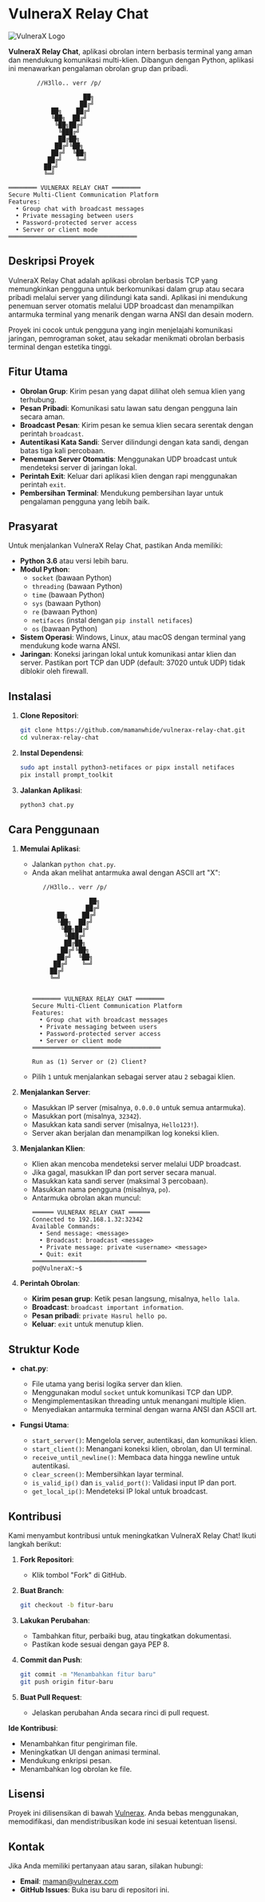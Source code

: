 # VulneraX Relay Chat

![VulneraX Logo](https://vulnerax.id/img/logo.png)

**VulneraX Relay Chat**, aplikasi obrolan intern berbasis terminal yang aman dan mendukung komunikasi multi-klien. Dibangun dengan Python, aplikasi ini menawarkan pengalaman obrolan grup dan pribadi.

```
        //H3llo.. verr /p/

                     ██╗
                    ██╔╝
            ██╗    ██╔╝
            ╚██╗  ██╔╝
             ╚██╗██╔╝ 
              ╚███╔╝  
              ██╔██╗  
             ██╔╝╚██╗ 
            ██╔╝  ╚██╗
           ██╔╝    ╚═╝
          ██╔╝
          ╚═╝

════════ VULNERAX RELAY CHAT ════════
Secure Multi-Client Communication Platform
Features:
  • Group chat with broadcast messages
  • Private messaging between users
  • Password-protected server access
  • Server or client mode
════════════════════════════════════

```

## Deskripsi Proyek

VulneraX Relay Chat adalah aplikasi obrolan berbasis TCP yang memungkinkan pengguna untuk berkomunikasi dalam grup atau secara pribadi melalui server yang dilindungi kata sandi. Aplikasi ini mendukung penemuan server otomatis melalui UDP broadcast dan menampilkan antarmuka terminal yang menarik dengan warna ANSI dan desain modern.

Proyek ini cocok untuk pengguna yang ingin menjelajahi komunikasi jaringan, pemrograman soket, atau sekadar menikmati obrolan berbasis terminal dengan estetika tinggi.

## Fitur Utama

- **Obrolan Grup**: Kirim pesan yang dapat dilihat oleh semua klien yang terhubung.
- **Pesan Pribadi**: Komunikasi satu lawan satu dengan pengguna lain secara aman.
- **Broadcast Pesan**: Kirim pesan ke semua klien secara serentak dengan perintah `broadcast`.
- **Autentikasi Kata Sandi**: Server dilindungi dengan kata sandi, dengan batas tiga kali percobaan.
- **Penemuan Server Otomatis**: Menggunakan UDP broadcast untuk mendeteksi server di jaringan lokal.
- **Perintah Exit**: Keluar dari aplikasi klien dengan rapi menggunakan perintah `exit`.
- **Pembersihan Terminal**: Mendukung pembersihan layar untuk pengalaman pengguna yang lebih baik.

## Prasyarat

Untuk menjalankan VulneraX Relay Chat, pastikan Anda memiliki:

- **Python 3.6** atau versi lebih baru.
- **Modul Python**:
  - `socket` (bawaan Python)
  - `threading` (bawaan Python)
  - `time` (bawaan Python)
  - `sys` (bawaan Python)
  - `re` (bawaan Python)
  - `netifaces` (instal dengan `pip install netifaces`)
  - `os` (bawaan Python)
- **Sistem Operasi**: Windows, Linux, atau macOS dengan terminal yang mendukung kode warna ANSI.
- **Jaringan**: Koneksi jaringan lokal untuk komunikasi antar klien dan server. Pastikan port TCP dan UDP (default: 37020 untuk UDP) tidak diblokir oleh firewall.

## Instalasi

1. **Clone Repositori**:
   ```bash
   git clone https://github.com/mamanwhide/vulnerax-relay-chat.git
   cd vulnerax-relay-chat
   ```

2. **Instal Dependensi**:
   ```bash
   sudo apt install python3-netifaces or pipx install netifaces
   pix install prompt_toolkit
   ```

3. **Jalankan Aplikasi**:
   ```bash
   python3 chat.py
   ```

## Cara Penggunaan

1. **Memulai Aplikasi**:
   - Jalankan `python chat.py`.
   - Anda akan melihat antarmuka awal dengan ASCII art "X":
     ```
        //H3llo.. verr /p/

                     ██╗
                    ██╔╝
            ██╗    ██╔╝
            ╚██╗  ██╔╝
             ╚██╗██╔╝ 
              ╚███╔╝  
              ██╔██╗  
             ██╔╝╚██╗ 
            ██╔╝  ╚██╗
           ██╔╝    ╚═╝
          ██╔╝
          ╚═╝


     ════════ VULNERAX RELAY CHAT ════════
     Secure Multi-Client Communication Platform
     Features:
       • Group chat with broadcast messages
       • Private messaging between users
       • Password-protected server access
       • Server or client mode
     ════════════════════════════════════

     Run as (1) Server or (2) Client?
     ```
   - Pilih `1` untuk menjalankan sebagai server atau `2` sebagai klien.

2. **Menjalankan Server**:
   - Masukkan IP server (misalnya, `0.0.0.0` untuk semua antarmuka).
   - Masukkan port (misalnya, `32342`).
   - Masukkan kata sandi server (misalnya, `Hello123!`).
   - Server akan berjalan dan menampilkan log koneksi klien.

3. **Menjalankan Klien**:
   - Klien akan mencoba mendeteksi server melalui UDP broadcast.
   - Jika gagal, masukkan IP dan port server secara manual.
   - Masukkan kata sandi server (maksimal 3 percobaan).
   - Masukkan nama pengguna (misalnya, `po`).
   - Antarmuka obrolan akan muncul:
     ```
     ══════ VULNERAX RELAY CHAT ══════
     Connected to 192.168.1.32:32342
     Available Commands:
       • Send message: <message>
       • Broadcast: broadcast <message>
       • Private message: private <username> <message>
       • Quit: exit
     ════════════════════════════════
     po@VulneraX:~$
     ```

4. **Perintah Obrolan**:
   - **Kirim pesan grup**: Ketik pesan langsung, misalnya, `hello lala`.
   - **Broadcast**: `broadcast important information`.
   - **Pesan pribadi**: `private Hasrul hello po`.
   - **Keluar**: `exit` untuk menutup klien.

## Struktur Kode

- **chat.py**:
  - File utama yang berisi logika server dan klien.
  - Menggunakan modul `socket` untuk komunikasi TCP dan UDP.
  - Mengimplementasikan threading untuk menangani multiple klien.
  - Menyediakan antarmuka terminal dengan warna ANSI dan ASCII art.

- **Fungsi Utama**:
  - `start_server()`: Mengelola server, autentikasi, dan komunikasi klien.
  - `start_client()`: Menangani koneksi klien, obrolan, dan UI terminal.
  - `receive_until_newline()`: Membaca data hingga newline untuk autentikasi.
  - `clear_screen()`: Membersihkan layar terminal.
  - `is_valid_ip()` dan `is_valid_port()`: Validasi input IP dan port.
  - `get_local_ip()`: Mendeteksi IP lokal untuk broadcast.

## Kontribusi

Kami menyambut kontribusi untuk meningkatkan VulneraX Relay Chat! Ikuti langkah berikut:

1. **Fork Repositori**:
   - Klik tombol "Fork" di GitHub.

2. **Buat Branch**:
   ```bash
   git checkout -b fitur-baru
   ```

3. **Lakukan Perubahan**:
   - Tambahkan fitur, perbaiki bug, atau tingkatkan dokumentasi.
   - Pastikan kode sesuai dengan gaya PEP 8.

4. **Commit dan Push**:
   ```bash
   git commit -m "Menambahkan fitur baru"
   git push origin fitur-baru
   ```

5. **Buat Pull Request**:
   - Jelaskan perubahan Anda secara rinci di pull request.

**Ide Kontribusi**:
- Menambahkan fitur pengiriman file.
- Meningkatkan UI dengan animasi terminal.
- Mendukung enkripsi pesan.
- Menambahkan log obrolan ke file.

## Lisensi

Proyek ini dilisensikan di bawah [Vulnerax](LICENSE). Anda bebas menggunakan, memodifikasi, dan mendistribusikan kode ini sesuai ketentuan lisensi.

## Kontak

Jika Anda memiliki pertanyaan atau saran, silakan hubungi:

- **Email**: [maman@vulnerax.com](mailto:maman@vulnerax.com)
- **GitHub Issues**: Buka isu baru di repositori ini.

